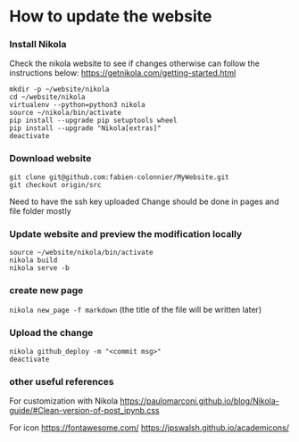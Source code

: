 # How to update the website

### Install Nikola

Check the nikola website to see if changes otherwise can follow the instructions below:
https://getnikola.com/getting-started.html

```
mkdir -p ~/website/nikola
cd ~/website/nikola
virtualenv --python=python3 nikola
source ~/nikola/bin/activate
pip install --upgrade pip setuptools wheel
pip install --upgrade "Nikola[extras]"
deactivate
```

### Download website

```
git clone git@github.com:fabien-colonnier/MyWebsite.git
git checkout origin/src
```

Need to have the ssh key uploaded
Change should be done in pages and file folder mostly

### Update website and preview the modification locally
```
source ~/website/nikola/bin/activate
nikola build
nikola serve -b
```

### create new page
`nikola new_page -f markdown`
(the title of the file will be written later)

### Upload the change
```
nikola github_deploy -m "<commit msg>"
deactivate
```


### other useful references

For customization with Nikola
https://paulomarconi.github.io/blog/Nikola-guide/#Clean-version-of-post_ipynb.css

For icon
https://fontawesome.com/
https://jpswalsh.github.io/academicons/

